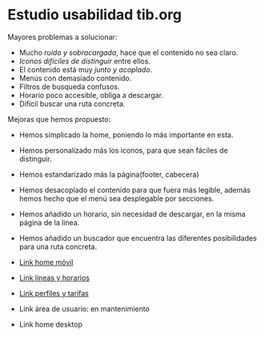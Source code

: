 # Estudio usabilidad tib.org


Mayores problemas a solucionar:
- Mucho *ruido y sobracargada*, hace que el contenido no sea claro.
- *Iconos difíciles de distinguir* entre ellos.
- El contenido está muy *junto y acoplado*.
- Menús con demasiado contenido.
- Filtros de busqueda confusos.
- Horario poco accesible, obliga a descargar.
- Difícil buscar una ruta concreta.

Mejoras que hemos propuesto:
- Hemos simplicado la home, poniendo lo más importante en esta.
- Hemos personalizado más los iconos, para que sean fáciles de distinguir.
- Hemos estandarizado más la página(footer, cabecera)
- Hemos desacoplado el contenido para que fuera más legible, además hemos hecho que el menú sea desplegable por secciones.
- Hemos añadido un horario, sin necesidad de descargar, en la misma página de la linea.
- Hemos añadido un buscador que encuentra las diferentes posibilidades para una ruta concreta.

- [Link home móvil](https://balsamiq.cloud/sq8utpi/pvmym3o)
- [Link líneas y horarios](https://balsamiq.cloud/sq8utpi/pjv7le)
- [Link perfiles y tarifas](https://balsamiq.cloud/sq8utpi/pflnaik)
- Link área de usuario: en mantenimiento
- Link home desktop

